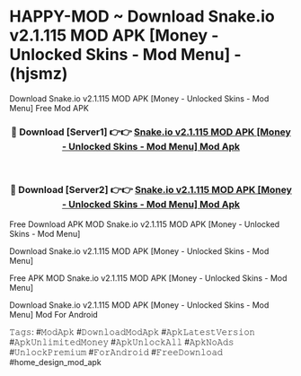 # HAPPY-MOD ~ Download Snake.io v2.1.115 MOD APK [Money - Unlocked Skins - Mod Menu] - (hjsmz)
Download Snake.io v2.1.115 MOD APK [Money - Unlocked Skins - Mod Menu] Free Mod APK

<div align="center">
<h3>🔴 Download [Server1] 👉👉 <a href="https://apk-comot.site?title=Snake.io_v2.1.115_MOD_APK_[Money_-_Unlocked_Skins_-_Mod_Menu]">Snake.io v2.1.115 MOD APK [Money - Unlocked Skins - Mod Menu] Mod Apk</a></h3><br>

<h3>🔴 Download [Server2] 👉👉 <a href="https://apk-comot.site?title=Snake.io_v2.1.115_MOD_APK_[Money_-_Unlocked_Skins_-_Mod_Menu]">Snake.io v2.1.115 MOD APK [Money - Unlocked Skins - Mod Menu] Mod Apk</a></h3>
</div>


Free Download APK MOD Snake.io v2.1.115 MOD APK [Money - Unlocked Skins - Mod Menu]

Download Snake.io v2.1.115 MOD APK [Money - Unlocked Skins - Mod Menu] 

Free APK MOD Snake.io v2.1.115 MOD APK [Money - Unlocked Skins - Mod Menu] 

Download Snake.io v2.1.115 MOD APK [Money - Unlocked Skins - Mod Menu] Mod For Android

𝚃𝚊𝚐𝚜: #𝙼𝚘𝚍𝙰𝚙𝚔 #𝙳𝚘𝚠𝚗𝚕𝚘𝚊𝚍𝙼𝚘𝚍𝙰𝚙𝚔 #𝙰𝚙𝚔𝙻𝚊𝚝𝚎𝚜𝚝𝚅𝚎𝚛𝚜𝚒𝚘𝚗 #𝙰𝚙𝚔𝚄𝚗𝚕𝚒𝚖𝚒𝚝𝚎𝚍𝙼𝚘𝚗𝚎𝚢 #𝙰𝚙𝚔𝚄𝚗𝚕𝚘𝚌𝚔𝙰𝚕𝚕 #𝙰𝚙𝚔𝙽𝚘𝙰𝚍𝚜 #𝚄𝚗𝚕𝚘𝚌𝚔𝙿𝚛𝚎𝚖𝚒𝚞𝚖 #𝙵𝚘𝚛𝙰𝚗𝚍𝚛𝚘𝚒𝚍 #𝙵𝚛𝚎𝚎𝙳𝚘𝚠𝚗𝚕𝚘𝚊𝚍 #home_design_mod_apk
